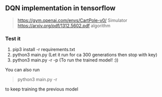 ## DQN implementation in tensorflow
> https://gym.openai.com/envs/CartPole-v0/ Simulator
> https://arxiv.org/pdf/1312.5602.pdf algorithm


### Test it
1. pip3 install -r requirements.txt
2. python3 main.py (Let it run for ca 300 generations then stop with key)
3. python3 main.py -r -p (To run the trained model! :)) 


You can also run 
> python3 main.py -r

to keep training the previous model
